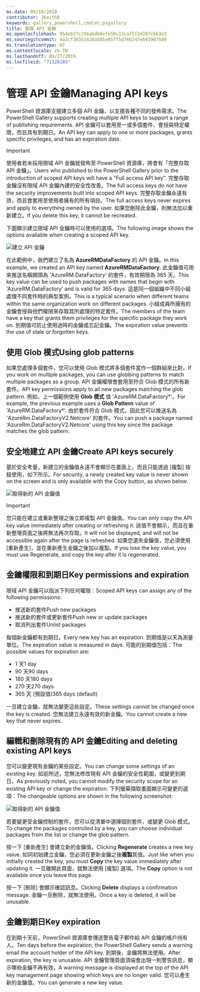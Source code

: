 ```yaml
---
ms.date: 09/10/2018
contributor: JKeithB
keywords: gallery,powershell,cmdlet,psgallery
title: 管理 API 金鑰
ms.openlocfilehash: 954eb27c25babdb8efe50c13caf5f2d287c6b3e3
ms.sourcegitcommit: 4a2cf30351620a58ba95ff5d76b247e601907589
ms.translationtype: HT
ms.contentlocale: zh-TW
ms.lasthandoff: 09/27/2019
ms.locfileid: "71328289"
---
```

# <a name="managing-api-keys"></a><span data-ttu-id="56132-103">管理 API 金鑰</span><span class="sxs-lookup"><span data-stu-id="56132-103">Managing API keys</span></span>

<span data-ttu-id="56132-104">PowerShell 資源庫支援建立多個 API 金鑰，以支援各種不同的發佈需求。</span><span class="sxs-lookup"><span data-stu-id="56132-104">The PowerShell Gallery supports creating multiple API keys to support a range of publishing requirements.</span></span> <span data-ttu-id="56132-105">API 金鑰可以套用至一或多個套件、會授與特定權限，而且具有到期日。</span><span class="sxs-lookup"><span data-stu-id="56132-105">An API key can apply to one or more packages, grants specific privileges, and has an expiration date.</span></span>

> [!IMPORTANT]
> <span data-ttu-id="56132-106">使用者若未採用限域 API 金鑰就發佈至 PowerShell 資源庫，將會有「完整存取 API 金鑰」。</span><span class="sxs-lookup"><span data-stu-id="56132-106">Users who published to the PowerShell Gallery prior to the introduction of scoped API keys will have a "Full access API key".</span></span> <span data-ttu-id="56132-107">完整存取金鑰沒有限域 API 金鑰內建的安全性改善。</span><span class="sxs-lookup"><span data-stu-id="56132-107">The full access keys do not have the security improvements built into scoped API keys.</span></span> <span data-ttu-id="56132-108">完整存取金鑰永遠有效，而且會套用至使用者擁有的所有項目。</span><span class="sxs-lookup"><span data-stu-id="56132-108">The full access keys never expires and apply to everything owned by the user.</span></span> <span data-ttu-id="56132-109">如果您刪除此金鑰，則無法加以重新建立。</span><span class="sxs-lookup"><span data-stu-id="56132-109">If you delete this key, it cannot be recreated.</span></span>

<span data-ttu-id="56132-110">下圖顯示建立限域 API 金鑰時可以使用的選項。</span><span class="sxs-lookup"><span data-stu-id="56132-110">The following image shows the options available when creating a scoped API key.</span></span>

![建立 API 金鑰](../../Images/PSGallery_KeyScoped.png)

<span data-ttu-id="56132-112">在此範例中，我們建立了名為 **AzureRMDataFactory** 的 API 金鑰。</span><span class="sxs-lookup"><span data-stu-id="56132-112">In this example, we created an API key named **AzureRMDataFactory**.</span></span> <span data-ttu-id="56132-113">此金鑰值可用來推送名稱開頭為 'AzureRM.DataFactory' 的套件，有效期限為 365 天。</span><span class="sxs-lookup"><span data-stu-id="56132-113">This key value can be used to push packages with names that begin with 'AzureRM.DataFactory' and is valid for 365 days.</span></span> <span data-ttu-id="56132-114">這是同一個組織中不同小組處理不同套件時的典型案例。</span><span class="sxs-lookup"><span data-stu-id="56132-114">This is a typical scenario when different teams within the same organization work on different packages.</span></span> <span data-ttu-id="56132-115">小組成員所擁有的金鑰會授與他們權限來存取其所處理的特定套件。</span><span class="sxs-lookup"><span data-stu-id="56132-115">The members of the team have a key that grants them privileges for the specific package they work on.</span></span>
<span data-ttu-id="56132-116">到期值可防止使用過時的金鑰或忘記金鑰。</span><span class="sxs-lookup"><span data-stu-id="56132-116">The expiration value prevents the use of stale or forgotten keys.</span></span>

## <a name="using-glob-patterns"></a><span data-ttu-id="56132-117">使用 Glob 模式</span><span class="sxs-lookup"><span data-stu-id="56132-117">Using glob patterns</span></span>

<span data-ttu-id="56132-118">如果您處理多個套件，您可以使用 Glob 模式將多個套件當作一個群組來比對。</span><span class="sxs-lookup"><span data-stu-id="56132-118">If you work on multiple packages, you can use globbing patterns to match multiple packages as a group.</span></span> <span data-ttu-id="56132-119">API 金鑰權限會套用至符合 Glob 模式的所有新套件。</span><span class="sxs-lookup"><span data-stu-id="56132-119">API key permissions apply to all new packages matching the glob pattern.</span></span> <span data-ttu-id="56132-120">例如，上一個範例使用 **Glob 模式** 值 'AzureRM.DataFactory\*'。</span><span class="sxs-lookup"><span data-stu-id="56132-120">For example, the previous example uses a **Glob Pattern** value of 'AzureRM.DataFactory\*'.</span></span> <span data-ttu-id="56132-121">由於套件符合 Glob 模式，因此您可以推送名為 'AzureRm.DataFactoryV2.Netcore' 的套件。</span><span class="sxs-lookup"><span data-stu-id="56132-121">You can push a package named 'AzureRm.DataFactoryV2.Netcore' using this key since the package matches the glob pattern.</span></span>

## <a name="create-api-keys-securely"></a><span data-ttu-id="56132-122">安全地建立 API 金鑰</span><span class="sxs-lookup"><span data-stu-id="56132-122">Create API keys securely</span></span>

<span data-ttu-id="56132-123">基於安全考量，新建立的金鑰值永遠不會顯示在畫面上，而且只能透過 [複製] 按鈕使用，如下所示。</span><span class="sxs-lookup"><span data-stu-id="56132-123">For security, a newly created key value is never shown on the screen and is only available with the Copy button, as shown below.</span></span>

![取得新的 API 金鑰值](../../Images/PSGallery_CopyCreatedKey.png)

> [!IMPORTANT]
> <span data-ttu-id="56132-125">您只能在建立或重新整理之後立即複製 API 金鑰值。</span><span class="sxs-lookup"><span data-stu-id="56132-125">You can only copy the API key value immediately after creating or refreshing it.</span></span> <span data-ttu-id="56132-126">該值不會顯示，而且在重新整理頁面之後將無法再次存取。</span><span class="sxs-lookup"><span data-stu-id="56132-126">It will not be displayed, and will not be accessible again after the page is refreshed.</span></span> <span data-ttu-id="56132-127">如果您遺失金鑰值，您必須使用 [重新產生]，並在重新產生金鑰之後加以複製。</span><span class="sxs-lookup"><span data-stu-id="56132-127">If you lose the key value, you must use Regenerate, and copy the key after it is regenerated.</span></span>

## <a name="key-permissions-and-expiration"></a><span data-ttu-id="56132-128">金鑰權限和到期日</span><span class="sxs-lookup"><span data-stu-id="56132-128">Key permissions and expiration</span></span>

<span data-ttu-id="56132-129">限域 API 金鑰可以指派下列任何權限：</span><span class="sxs-lookup"><span data-stu-id="56132-129">Scoped API keys can assign any of the following permissions:</span></span>

- <span data-ttu-id="56132-130">推送新的套件</span><span class="sxs-lookup"><span data-stu-id="56132-130">Push new packages</span></span>
- <span data-ttu-id="56132-131">推送新的套件或更新套件</span><span class="sxs-lookup"><span data-stu-id="56132-131">Push new or update packages</span></span>
- <span data-ttu-id="56132-132">取消列出套件</span><span class="sxs-lookup"><span data-stu-id="56132-132">Unlist packages</span></span>

<span data-ttu-id="56132-133">每個新金鑰都有到期日。</span><span class="sxs-lookup"><span data-stu-id="56132-133">Every new key has an expiration.</span></span> <span data-ttu-id="56132-134">到期值是以天為測量單位。</span><span class="sxs-lookup"><span data-stu-id="56132-134">The expiration value is measured in days.</span></span> <span data-ttu-id="56132-135">可能的到期值包括：</span><span class="sxs-lookup"><span data-stu-id="56132-135">The possible values for expiration are:</span></span>

- <span data-ttu-id="56132-136">1 天</span><span class="sxs-lookup"><span data-stu-id="56132-136">1 day</span></span>
- <span data-ttu-id="56132-137">90 天</span><span class="sxs-lookup"><span data-stu-id="56132-137">90 days</span></span>
- <span data-ttu-id="56132-138">180 天</span><span class="sxs-lookup"><span data-stu-id="56132-138">180 days</span></span>
- <span data-ttu-id="56132-139">270 天</span><span class="sxs-lookup"><span data-stu-id="56132-139">270 days</span></span>
- <span data-ttu-id="56132-140">365 天 (預設值)</span><span class="sxs-lookup"><span data-stu-id="56132-140">365 days (default)</span></span>

<span data-ttu-id="56132-141">一旦建立金鑰，就無法變更這些設定。</span><span class="sxs-lookup"><span data-stu-id="56132-141">These settings cannot be changed once the key is created.</span></span> <span data-ttu-id="56132-142">您無法建立永遠有效的新金鑰。</span><span class="sxs-lookup"><span data-stu-id="56132-142">You cannot create a new key that never expires.</span></span>

## <a name="editing-and-deleting-existing-api-keys"></a><span data-ttu-id="56132-143">編輯和刪除現有的 API 金鑰</span><span class="sxs-lookup"><span data-stu-id="56132-143">Editing and deleting existing API keys</span></span>

<span data-ttu-id="56132-144">您可以變更現有金鑰的某些設定。</span><span class="sxs-lookup"><span data-stu-id="56132-144">You can change some settings of an existing key.</span></span> <span data-ttu-id="56132-145">如前所述，您無法修改現有 API 金鑰的安全性範圍，或變更到期日。</span><span class="sxs-lookup"><span data-stu-id="56132-145">As previously noted, you cannot modify the security scope for an existing API key or change the expiration.</span></span> <span data-ttu-id="56132-146">下列螢幕擷取畫面顯示可變更的選項：</span><span class="sxs-lookup"><span data-stu-id="56132-146">The changeable options are shown in the following screenshot:</span></span>

![取得新的 API 金鑰值](../../Images/PSGallery_EditAPIKey.png)

<span data-ttu-id="56132-148">若要變更受金鑰控制的套件，您可以從清單中選擇個別套件，或變更 Glob 模式。</span><span class="sxs-lookup"><span data-stu-id="56132-148">To change the packages controlled by a key, you can choose individual packages from the list or change the glob pattern.</span></span>

<span data-ttu-id="56132-149">按一下 [重新產生]  會建立新的金鑰值。</span><span class="sxs-lookup"><span data-stu-id="56132-149">Clicking **Regenerate** creates a new key value.</span></span> <span data-ttu-id="56132-150">如同初始建立金鑰，您必須在更新金鑰之後**複製**其值。</span><span class="sxs-lookup"><span data-stu-id="56132-150">Just like when you initially created the key, you must **Copy** the key value immediately after updating it.</span></span> <span data-ttu-id="56132-151">一旦離開此頁面，就無法使用 [複製]  選項。</span><span class="sxs-lookup"><span data-stu-id="56132-151">The **Copy** option is not available once you leave this page.</span></span>

<span data-ttu-id="56132-152">按一下 [刪除]  會顯示確認訊息。</span><span class="sxs-lookup"><span data-stu-id="56132-152">Clicking **Delete** displays a confirmation message.</span></span> <span data-ttu-id="56132-153">金鑰一旦刪除，就無法使用。</span><span class="sxs-lookup"><span data-stu-id="56132-153">Once a key is deleted, it will be unusable.</span></span>

## <a name="key-expiration"></a><span data-ttu-id="56132-154">金鑰到期日</span><span class="sxs-lookup"><span data-stu-id="56132-154">Key expiration</span></span>

<span data-ttu-id="56132-155">在到期十天前，PowerShell 資源庫會傳送警告電子郵件給 API 金鑰的帳戶持有人。</span><span class="sxs-lookup"><span data-stu-id="56132-155">Ten days before the expiration, the PowerShell Gallery sends a warning email the account holder of the API key.</span></span> <span data-ttu-id="56132-156">到期後，金鑰將無法使用。</span><span class="sxs-lookup"><span data-stu-id="56132-156">After expiration, the key is unusable.</span></span> <span data-ttu-id="56132-157">API 金鑰管理頁面頂端會出現一則警告訊息，顯示哪些金鑰不再有效。</span><span class="sxs-lookup"><span data-stu-id="56132-157">A warning message is displayed at the top of the API key management page showing which keys are no longer valid.</span></span> <span data-ttu-id="56132-158">您可以產生新的金鑰值。</span><span class="sxs-lookup"><span data-stu-id="56132-158">You can generate a new key value.</span></span>
